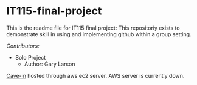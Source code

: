 # IT115-final-project

This is the readme file for IT115 final project:
  This repositoriy exists to demonstrate skill in using and implementing github within a group setting.

*Contributors:*
* Solo Project
  * Author: Gary Larson

[Cave-in](http://3.143.58.19/index.html) hosted through aws ec2 server. AWS server is currently down.

